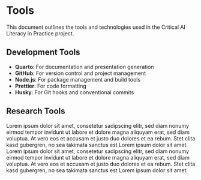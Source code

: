 # Tools

This document outlines the tools and technologies used in the Critical AI Literacy in Practice project.

## Development Tools

- **Quarto**: For documentation and presentation generation
- **GitHub**: For version control and project management
- **Node.js**: For package management and build tools
- **Prettier**: For code formatting
- **Husky**: For Git hooks and conventional commits

## Research Tools

Lorem ipsum dolor sit amet, consetetur sadipscing elitr, sed diam nonumy eirmod tempor invidunt ut labore et dolore magna aliquyam erat, sed diam voluptua. At vero eos et accusam et justo duo dolores et ea rebum. Stet clita kasd gubergren, no sea takimata sanctus est Lorem ipsum dolor sit amet. Lorem ipsum dolor sit amet, consetetur sadipscing elitr, sed diam nonumy eirmod tempor invidunt ut labore et dolore magna aliquyam erat, sed diam voluptua. At vero eos et accusam et justo duo dolores et ea rebum. Stet clita kasd gubergren, no sea takimata sanctus est Lorem ipsum dolor sit amet.
